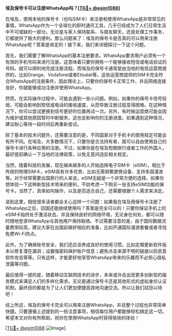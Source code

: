 **埃及保号卡可以注册WhatsApp吗？[[TG💪+ @esim1088](https://t.me/s/esim1088)]**

在埃及，使用本地的保号卡（也叫SIM卡）来注册和使用WhatsApp是非常常见的事情。WhatsApp作为一个全球化的即时通讯工具，几乎已经成为了人们日常生活中不可或缺的一部分。无论是与家人保持联系、与朋友聊天，还是处理工作事务，它都提供了极大的便利。那么问题来了：埃及的保号卡是否真的可以用来注册WhatsApp呢？答案是肯定的！接下来，我们来详细探讨一下这个问题。

首先，我们需要了解WhatsApp的基本注册要求。WhatsApp要求用户必须有一个有效的手机号码来进行注册。这意味着只要你拥有一个能够接收短信或电话验证的号码，就可以顺利地完成注册流程。而埃及的保号卡通常是由当地的电信运营商提供的，比如Orange、Vodafone或者Etisalat等。这些运营商提供的SIM卡完全符合WhatsApp的注册条件，因此理论上，只要你的保号卡正常工作，并且网络连接良好，你就能够成功注册并使用WhatsApp。

然而，在实际操作过程中，可能会遇到一些小问题。例如，如果你的保号卡信号较弱，可能会影响到短信或电话的接收速度，从而导致注册过程变得困难。在这种情况下，你可以尝试更换到信号更好的位置再试一次。另外，有时候运营商可能会因为维护或其他原因暂时中断服务，这也会影响你的注册进度。如果遇到这种情况，建议耐心等待一段时间后再重新尝试。

除了基本的技术问题外，还需要注意的是，不同国家对于手机卡的使用规定可能会有所不同。在埃及，大多数情况下，只要你是合法持有者，就可以自由使用自己的保号卡进行各种应用的注册。不过，如果你是在埃及短期旅行或者工作的外国人，最好提前确认一下当地的法律政策，以免无意间违反相关规定。

当然，随着科技的发展，现在越来越多的人开始选择电子SIM卡（eSIM）。相比于传统的物理SIM卡，eSIM具有许多优势，比如无需频繁更换设备、支持多国漫游等。对于经常需要出国旅行的人来说，eSIM无疑是一个非常方便的选择。如果你想体验一下这种新型技术带来的便利，不妨考虑一下购买一张支持eSIM功能的保号卡。当然了，具体如何操作，以及是否适合自己，还需要根据个人需求来决定。

说到这里，相信很多读者都会关心这样一个问题：如果我在埃及用保号卡注册了WhatsApp之后，回国还能继续使用吗？答案是完全可以的！只要你保证手机上的eSIM卡始终处于激活状态，并且保持良好的网络环境，无论身在何处，都可以随时随地登录WhatsApp与其他用户保持联络。不过需要注意的是，由于国际数据流量费用较高，建议大家在出国前做好相应的准备，比如开通国际漫游套餐或者寻找免费Wi-Fi热点。

此外，为了确保账号安全，我们还应该养成良好的使用习惯。比如定期更新软件版本以修复潜在漏洞；设置强密码保护账户信息；避免点击来源不明的链接以防恶意软件攻击等等。只有这样，才能更好地享受WhatsApp带来的乐趣而不必担心隐私泄露等问题。

最后值得一提的是，随着移动互联网技术的进步，未来或许会出现更多创新型的服务模式来满足人们的多样化需求。无论是通过保号卡还是其他形式的虚拟身份认证机制，最终目的都是为了让人们更加便捷高效地沟通交流。所以让我们拭目以待吧！

综上所述，埃及的保号卡完全可以用来注册WhatsApp，并且整个过程也非常简单快捷。只要遵循上述提到的一些注意事项，相信每位用户都能够轻松搞定这一切。希望本文对你有所帮助，祝你在使用WhatsApp时获得愉快的体验！

[[TG💪+ @esim1088](https://t.me/s/esim1088) ![Image](https://i.postimg.cc/4NQfJmqS/Snipaste-2025-05-13-00-14-12.png)]